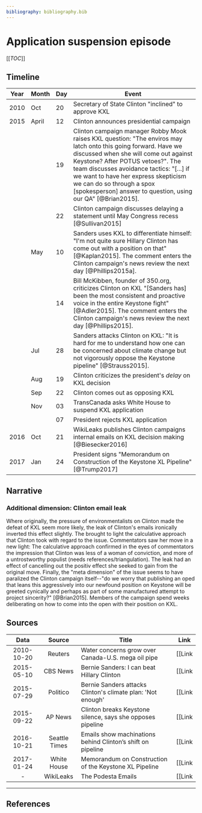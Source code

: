 ```yaml
---
bibliography: bibliography.bib
---
```


# Application suspension episode

[[_TOC_]]

## Timeline

Year | Month | Day  | Event
---  | ---   | ---  | ------------------------------------------
2010 | Oct   | 20   | Secretary of State Clinton "inclined" to approve KXL
2015 | April | 12   | Clinton announces presidential campaign
</br>|       | 19   | Clinton campaign manager Robby Mook raises KXL question: "The enviros may latch onto this going forward. Have we discussed when she will come out against Keystone? After POTUS vetoes?". The team discusses avoidance tactics: "[...] if we want to have her express skepticism we can do so through a spox [spokesperson] answer to question, using our QA" [@Brian2015].
</br>|       | 22   | Clinton campaign discusses delaying a statement until May Congress recess [@Sullivan2015]
</br>| May   | 10   | Sanders uses KXL to differentiate himself: "I'm not quite sure Hillary Clinton has come out with a position on that" [@Kaplan2015]. The comment enters the Clinton campaign's news review the next day [@Phillips2015a].
</br>|       | 14   | Bill McKibben, founder of 350.org, criticizes Clinton on KXL "[Sanders has] been the most consistent and proactive voice in the entire Keystone fight" [@Adler2015]. The comment enters the Clinton campaign's news review the next day [@Phillips2015].
</br>| Jul   | 28   | Sanders attacks Clinton on KXL: "It is hard for me to understand how one can be concerned about climate change but not vigorously oppose the Keystone pipeline" [@Strauss2015].
</br>| Aug   | 19   | Clinton criticizes the president's _delay_ on KXL decision
</br>| Sep   | 22   | Clinton comes out as opposing KXL
</br>| Nov   | 03   | TransCanada asks White House to suspend KXL application
</br>|       | 07   | President rejects KXL application
2016 | Oct   | 21   | WikiLeaks publishes Clinton campaigns internal emails on KXL decision making [@Biesecker2016]
2017 | Jan   | 24   | President signs "Memorandum on Construction of the Keystone XL Pipeline" [@Trump2017]

## Narrative

### Additional dimension: Clinton email leak

Where originally, the pressure of environmentalists on Clinton made the defeat of KXL seem more likely, the leak of Clinton's emails ironically inverted this effect slightly. The brought to light the calculative approach that Clinton took with regard to the issue. Commentators saw her move in a new light: The calculative approach confirmed in the eyes of commentators the impression that Clinton was less of a woman of conviction, and more of a untrostworthy populist (needs references/triangulation). The leak had an effect of cancelling out the positiv effect she seeked to gain from the original move. Finally, the "meta dimension" of the issue seems to have paralized the Clinton campaign itself--"do we worry that publishing an oped that leans this aggressively into our newfound position on Keystone will be greeted cynically and perhaps as part of some manufactured attempt to project sincerity?" [@Brian2015]. Members of the campaign spend weeks deliberating on how to come into the open with their position on KXL.

## Sources

Data        | Source            | Title                                                         | Link
:-:         | :---------------: | ------------------------------------------------------------- | ---
2010-10-20  | Reuters           | Water concerns grow over Canada-U.S. mega oil pipe            | [[Link|https://www.reuters.com/article/canada-us-pipeline-keystone-nebraska-idCATRE69J54R20101020]]
2015-05-10  | CBS News          | Bernie Sanders: I can beat Hillary Clinton                    | [[Link|https://www.cbsnews.com/news/bernie-sanders-i-can-beat-hillary-clinton/]]
2015-07-29  | Politico          | Bernie Sanders attacks Clinton's climate plan: 'Not enough'   | [[Link|https://www.politico.com/story/2015/07/bernie-sanders-attacks-clintons-climate-plan-not-enough-120738]]
2015-09-22  | AP News           | Clinton breaks Keystone silence, says she opposes pipeline    | [[Link|https://apnews.com/article/97814753c48945989fb96a79cbca1faf]]
2016-10-21  | Seattle Times     |  Emails show machinations behind Clinton’s shift on pipeline  | [[Link|https://www.seattletimes.com/business/emails-show-machinations-behind-clintons-shift-on-pipeline/]]
2017-01-24  | White House       | Memorandum on Construction of the Keystone XL Pipeline        | [[Link|https://www.govinfo.gov/content/pkg/DCPD-201700068/pdf/DCPD-201700068.pdf]]
-           | WikiLeaks         | The Podesta Emails                                            | [[Link|https://wikileaks.org/podesta-emails/]]

---

## References








